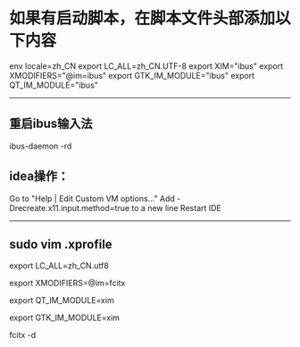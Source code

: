 
# 如果有启动脚本，在脚本文件头部添加以下内容
env locale=zh_CN
export LC_ALL=zh_CN.UTF-8
export XIM="ibus"
export XMODIFIERS="@im=ibus"
export GTK_IM_MODULE="ibus"
export QT_IM_MODULE="ibus"

---

## 重启ibus输入法
ibus-daemon -rd
## idea操作：
Go to "Help | Edit Custom VM options..."
Add -Drecreate.x11.input.method=true to a new line
Restart IDE

---
## sudo vim .xprofile

export LC_ALL=zh_CN.utf8

export XMODIFIERS=@im=fcitx

export QT_IM_MODULE=xim

export GTK_IM_MODULE=xim

fcitx -d
